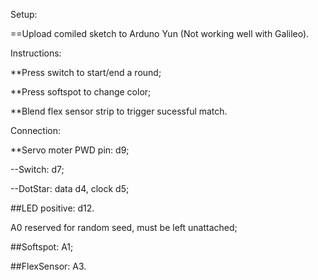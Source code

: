 Setup:
  
  ==Upload comiled sketch to Arduno Yun (Not working well with Galileo). 
  
Instructions:
  
  **Press switch to start/end a round;
  
  **Press softspot to change color;
  
  **Blend flex sensor strip to trigger sucessful match. 

Connection:
  
  **Servo moter PWD pin: d9;
  
  --Switch: d7;
  
  --DotStar: data d4, clock d5;
  
  ##LED positive: d12.
  
  A0 reserved for random seed, must be left unattached;
  
  ##Softspot: A1;
  
  ##FlexSensor: A3. 
